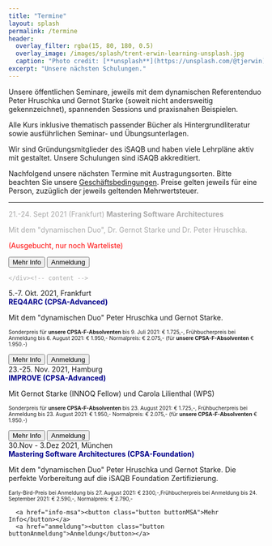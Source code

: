 ```yaml
---
title: "Termine"
layout: splash
permalink: /termine
header:
  overlay_filter: rgba(15, 80, 180, 0.5)
  overlay_image: /images/splash/trent-erwin-learning-unsplash.jpg
  caption: "Photo credit: [**unsplash**](https://unsplash.com/@tjerwin)"
excerpt: "Unsere nächsten Schulungen."
---
```


Unsere öffentlichen Seminare, jeweils mit dem dynamischen Referentenduo Peter Hruschka und Gernot Starke (soweit nicht andersweitig gekennzeichnet), spannenden Sessions und praxisnahen Beispielen.

Alle Kurs inklusive thematisch passender Bücher als Hintergrundliteratur sowie ausführlichen Seminar- und Übungsunterlagen.

Wir sind Gründungsmitglieder des iSAQB und haben viele Lehrpläne aktiv mit gestaltet.
Unsere Schulungen sind iSAQB akkreditiert.


Nachfolgend unsere nächsten Termine mit Austragungsorten.
Bitte beachten Sie unsere <a href="/terms">Geschäftsbedingungen</a>. Preise gelten jeweils für eine Person, zuzüglich der jeweils geltenden Mehrwertsteuer.


<hr>

<div class="timeline">

<div class="container right">
  <div class="content" style="color:darkgrey">
    21.-24. Sept 2021 (Frankfurt)
    <strong>Mastering Software Architectures</strong> 
    <p>Mit dem "dynamischen Duo", Dr. Gernot Starke und Dr. Peter Hruschka.</p>
    <p style="color:red;">(Ausgebucht, nur noch Warteliste)</p>
    <a href="info-msa"><button class="button buttonMSA">Mehr Info</button></a>
    <a href="anmeldung"><button class="button buttonAnmeldung">Anmeldung</button></a>

    </div><!-- content -->
  </div> <!-- container-->
  <div class="container left">
    <div class="content">
      5.-7. Okt. 2021, Frankfurt<br>
      <strong style="color:DarkBlue;">REQ4ARC (CPSA-Advanced)</strong><br>
      <p>Mit dem "dynamischen Duo" Peter Hruschka und Gernot Starke.</p>
      <p style="font-size-adjust: 0.4;">
        Sonderpreis für <strong>unsere CPSA-F-Absolventen</strong> bis 9. Juli 2021: € 1.725,-, 
        Frühbucherpreis bei Anmeldung bis 6. August 2021: € 1.950,-
        Normalpreis: € 2.075,- (für <strong>unsere CPSA-F-Absolventen</strong> € 1.950.-)
      </p>
      <a href="info-req4arc"><button class="button buttonReq4Arc">Mehr Info</button></a>
      <a href="anmeldung"><button class="button buttonAnmeldung">Anmeldung</button></a>

 </div><!-- content -->
  </div> <!-- container-->
  <div class="container right">
    <div class="content">
      23.-25. Nov. 2021, Hamburg<br>
      <strong style="color:DarkBlue;">IMPROVE (CPSA-Advanced)</strong><br>
    <p>Mit Gernot Starke (INNOQ Fellow) und Carola Lilienthal (WPS)</p>
      <p style="font-size-adjust: 0.4;">
        Sonderpreis für <strong>unsere CPSA-F-Absolventen</strong> bis 23. August 2021: € 1.725,-, 
        Frühbucherpreis bei Anmeldung bis 23. August 2021: € 1.950,-
        Normalpreis: € 2.075,- (für <strong>unsere CPSA-F-Absolventen</strong> € 1.950.-)
      </p>
      <a href="info-req4arc"><button class="button buttonImprove">Mehr Info</button></a>
      <a href="anmeldung"><button class="button buttonAnmeldung">Anmeldung</button></a>
  </div><!-- content -->
</div><!-- container-->

  <div class="container left">
    <div class="content">
      30.Nov - 3.Dez 2021, München<br>
      <strong style="color:DarkBlue;">Mastering Software Architectures (CPSA-Foundation)</strong>
      <p>
        Mit dem "dynamischen Duo" Peter Hruschka und Gernot Starke.
        Die perfekte Vorbereitung auf die iSAQB Foundation Zertifizierung.
      </p>
     <p style="font-size-adjust: 0.4;">
       Early-Bird-Preis bei Anmeldung bis 27. August 2021: € 2300,-,Frühbucherpreis bei Anmeldung bis 24. September 2021: € 2.590,-,
       Normalpreis: € 2.790,-
     </p>

      <a href="info-msa"><button class="button buttonMSA">Mehr Info</button></a>
      <a href="anmeldung"><button class="button buttonAnmeldung">Anmeldung</button></a>
         
  </div><!-- content -->
  </div> <!-- container-->
 
 
 
</div>
